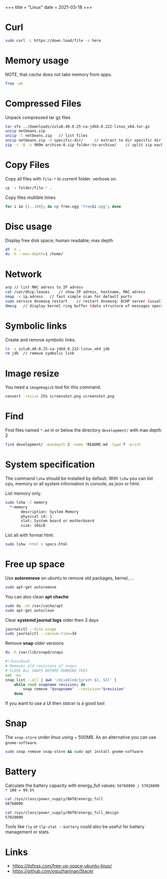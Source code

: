 +++
title = "Linux"
date = 2021-03-18
+++

# Curl
```bash
sudo curl -L https://down.load/file -o here
```

# Memory usage
NOTE, that _cache_ does not take memory from apps. 
```bash
free -wh
```

# Compressed Files
Unpack compressed tar gz files
```bash
tar xfv ../Downloads/zulu8.40.0.25-ca-jdk8.0.222-linux_x64.tar.gz
unzip netbeans.zip
unzip -l netbeans.zip	// list files
unzip netbeans.zip -d specific-dir/		// extract to dir specific dir
zip -r -0 -s 900m archive-0.zip folder-to-archive/    // split zip each 900MB; just archive no compress; recursivly.
```

# Copy Files
Copy all files with `file-*` to current folder. verbose on.
```bash
cp -v folder/file-* .
```

Copy files multible times
```bash
for i in {1..100}; do cp free.ogg "free$i.ogg"; done
```

# Disc usage
Display free disk space; human readable; max depth
```bash
df -h .
du -h --max-depth=1 /home/
```


# Network
```bash
arp	// list MAC adress to IP adress
cat /var/dhcp.leases	// show IP adress, hostname, MAC adress
nmap -v ip.adress	// fast simple scan for default ports
sudo service dnsmasq restart	// restart dnsmasq: DCHP server (usually this is installed on openwrt)
dmesg	// display kernel ring buffer (data structure of messages operated by kernel)
```

# Symbolic links
Create and remove symbolic links.
```bash
ln -s zulu8.40.0.25-ca-jdk8.0.222-linux_x64 jdk
rm jdk  // remove symbolic link
```

# Image resize
You need a `imagemagick` tool for this command.
```bash
convert -resize 25% screenshot.png screenshot.png
```

# Find
Find files named `*.md` in or below the directory `development/` with max depth 2
```bash
find development/ -maxdepth 2 -name *README.md -type f -print
```

# System specification
The command `lshw` should be installed by default.
With `lshw` you can list cpu, memory or all system information in console, as json or html.

List memory only.
```bash
sudo lshw -C memory
  *-memory                  
       description: System Memory
       physical id: 1
       slot: System board or motherboard
       size: 16GiB
```

List all with format html.
```bash
sudo lshw -html > specs.html
```

# Free up space
Use __autoremove__ on ubuntu to remove old packages, kernel, ...
```bash
sudo apt-get autoremove
```
You can also clean __apt chache__
```bash
sudo du -sh /var/cache/apt
sudo apt-get autoclean
```
Clear __systemd journal logs__ older then 3 days
```bash
journalctl --disk-usage
sudo journalctl --vacuum-time=3d
```
Remove __snap__ older versions
```bash
du -h /var/lib/snapd/snaps

#!/bin/bash
# Removes old revisions of snaps
# CLOSE ALL SNAPS BEFORE RUNNING THIS
set -eu
snap list --all | awk '/disabled/{print $1, $3}' |
    while read snapname revision; do
        snap remove "$snapname" --revision="$revision"
    done
```
If you want to use a UI then _stacer_ is a good tool

# Snap
The `snap-store` under linux using ~ 500MB. As an alternative you can use `gnome-software`.
```bash
sudo snap remove snap-store && sudo apt install gnome-software
```

# Battery
Calculate the battery capacity with energy_full values: `56760000 / 57020000 * 100 = 99.5%`
```bash
cat /sys/class/power_supply/BAT0/energy_full
56760000

cat /sys/class/power_supply/BAT0/energy_full_design
57020000
```

Tools like `tlp` or `tlp-stat --battery` could also be useful for battery management or stats.

# Links
* https://itsfoss.com/free-up-space-ubuntu-linux/
* https://github.com/oguzhaninan/Stacer
